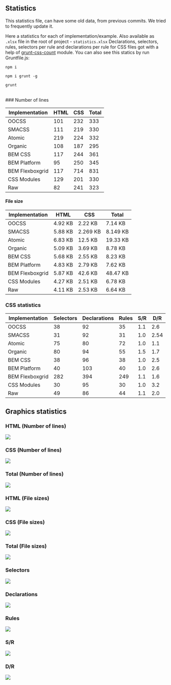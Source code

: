 ## Statistics

This statistics file, can have some old data, from previous commits. We tried to frequently update it.

Here a statistics for each of implementation/example. Also available as `.xlsx` file in the root of project - `statistics.xlsx` Declarations, selectors, rules, selectors per rule and declarations per rule for CSS files got with a help of [grunt-css-count](https://www.npmjs.com/package/grunt-css-count) module. You can also see this statics by run Gruntfile.js:

`npm i`

`npm i grunt -g`

`grunt`

<br />
### Number of lines

|Implementation|HTML|CSS|Total
------------ | ------------- | ------------- | -------------
|OOCSS|101|232|333
|SMACSS|111|219|330
|Atomic|219|224|332
|Organic|108|187|295
|BEM CSS|117|244|361
|BEM Platform|95|250|345
|BEM Flexboxgrid|117|714|831
|CSS Modules|129|201|330
|Raw|82|241|323

#### File size

|Implementation|HTML|CSS|Total|
------------ | ------------- | ------------- | -------------
|OOCSS|4.92 KB|2.22 KB|7.14 KB
|SMACSS|5.88 KB|2.269 KB|8.149 KB
|Atomic|6.83 KB|12.5 KB|19.33 KB
|Organic|5.09 KB|3.69 KB|8.78 KB
|BEM CSS|5.68 KB|2.55 KB|8.23 KB
|BEM Platform|4.83 KB|2.79 KB|7.62 KB
|BEM Flexboxgrid|5.87 KB|42.6 KB|48.47 KB
|CSS Modules|4.27 KB|2.51 KB|6.78 KB
|Raw|4.11 KB|2.53 KB|6.64 KB

### CSS statistics

|Implementation|Selectors|Declarations|Rules|S/R|D/R
------------ | ------------- | ------------- | ------------- | ------------- | -------------
|OOCSS|38|92|35|1.1|2.6
|SMACSS|31|92|31|1.0|2.54
|Atomic|75|80|72|1.0|1.1
|Organic|80|94|55|1.5|1.7
|BEM CSS|38|96|38|1.0|2.5
|BEM Platform|40|103|40|1.0|2.6
|BEM Flexboxgrid|282|394|249|1.1|1.6
|CSS Modules|30|95|30|1.0|3.2
|Raw|49|86|44|1.1|2.0


## Graphics statistics

### HTML (Number of lines)

<img src="https://github.com/AleshaOleg/holy-grail-markup/blob/master/pictures/HTML (Number of lines).png?raw=true">

### CSS (Number of lines)

<img src="https://github.com/AleshaOleg/holy-grail-markup/blob/master/pictures/CSS (Number of lines).png?raw=true">

### Total (Number of lines)

<img src="https://github.com/AleshaOleg/holy-grail-markup/blob/master/pictures/Total (Number of lines).png?raw=true">

### HTML (File sizes)

<img src="https://github.com/AleshaOleg/holy-grail-markup/blob/master/pictures/HTML (File sizes).png?raw=true">

### CSS (File sizes)

<img src="https://github.com/AleshaOleg/holy-grail-markup/blob/master/pictures/CSS (File sizes).png?raw=true">

### Total (File sizes)

<img src="https://github.com/AleshaOleg/holy-grail-markup/blob/master/pictures/Total (File sizes).png?raw=true">

### Selectors

<img src="https://github.com/AleshaOleg/holy-grail-markup/blob/master/pictures/Selectors.png?raw=true">

### Declarations

<img src="https://github.com/AleshaOleg/holy-grail-markup/blob/master/pictures/Declarations.png?raw=true">

### Rules

<img src="https://github.com/AleshaOleg/holy-grail-markup/blob/master/pictures/Rules.png?raw=true">

### S/R

<img src="https://github.com/AleshaOleg/holy-grail-markup/blob/master/pictures/SR.png?raw=true">

### D/R

<img src="https://github.com/AleshaOleg/holy-grail-markup/blob/master/pictures/DR.png?raw=true">
